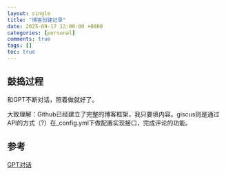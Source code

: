```yaml
---
layout: single
title: "博客创建记录"
date: 2025-09-17 12:00:00 +0800
categories: [personal]
comments: true
tags: []
toc: true
---
```


## 鼓捣过程
和GPT不断对话，照着做就好了。

大致理解：Github已经建立了完整的博客框架，我只要填内容。giscus则是通过API的方式（?）在_config.yml下做配置实现接口，完成评论的功能。

## 参考
[GPT对话](https://chatgpt.com/share/68ca32ec-4b1c-8013-b754-69770a5ccf87)
